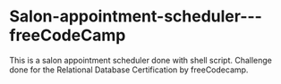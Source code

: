 # Salon-appointment-scheduler---freeCodeCamp
This is a salon appointment scheduler done with shell script. Challenge done for the Relational Database Certification by freeCodecamp.
